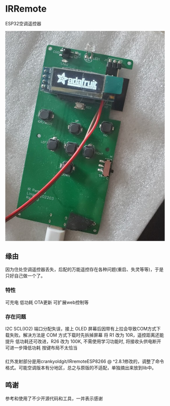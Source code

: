 # IRRemote
ESP32空调遥控器

![image](./sch/T1.jpg)

## 缘由
因为住处空调遥控器丢失，后配的万能遥控存在各种问题(重启、失灵等等)，于是只好自己做一个了。

### 特性
可充电 低功耗 OTA更新 可扩展web控制等

### 存在问题
 I2C SCL(IO2) 端口分配失误，接上 OLED 屏幕后因带有上拉会导致COM方式下载失败。解决方法是 COM 方式下载时先拆掉屏幕
 将 R1 改为 10R，遥控距离还能提升
 低功耗还可改进，R26 改为 100K, 不需使用学习功能时, 将接收头供电断开可进一步降低功耗
 按键布局不太恰当

###
红外发射部分是用crankyoldgit/IRremoteESP8266 @ ^2.8.1修改的，调整了命令格式。可能空调版本有分地区，总之与原版的不适配，单独摘出来放到lib中。


## 鸣谢

参考和使用了不少开源代码和工具，一并表示感谢
